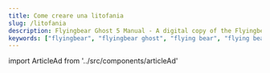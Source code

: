 ```yaml
---
title: Come creare una litofania
slug: /litofania
description: Flyingbear Ghost 5 Manual - A digital copy of the Flyingbear Ghost manual, scanned by one of the members of our community. Includes instructions, connections and circuit diagrams
keywords: ["flyingbear", "flyingbear ghost", "flying bear", "flying bear ghost", "manual", "3d printing", "3d print", "flyingbear ghost manual", "flying bear ghost manual"]
---
```


import ArticleAd from '../src/components/articleAd'